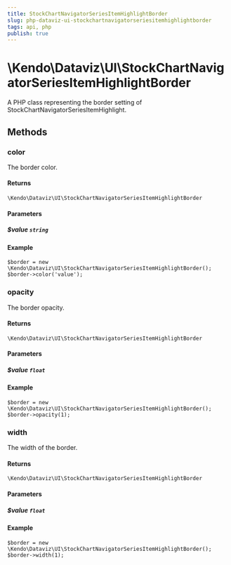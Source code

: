 ```yaml
---
title: StockChartNavigatorSeriesItemHighlightBorder
slug: php-dataviz-ui-stockchartnavigatorseriesitemhighlightborder
tags: api, php
publish: true
---
```


# \Kendo\Dataviz\UI\StockChartNavigatorSeriesItemHighlightBorder

A PHP class representing the border setting of StockChartNavigatorSeriesItemHighlight.


## Methods

### color
The border color.

#### Returns
`\Kendo\Dataviz\UI\StockChartNavigatorSeriesItemHighlightBorder`

#### Parameters

##### $value `string`



#### Example 
    $border = new \Kendo\Dataviz\UI\StockChartNavigatorSeriesItemHighlightBorder();
    $border->color('value');

### opacity
The border opacity.

#### Returns
`\Kendo\Dataviz\UI\StockChartNavigatorSeriesItemHighlightBorder`

#### Parameters

##### $value `float`



#### Example 
    $border = new \Kendo\Dataviz\UI\StockChartNavigatorSeriesItemHighlightBorder();
    $border->opacity(1);

### width
The width of the border.

#### Returns
`\Kendo\Dataviz\UI\StockChartNavigatorSeriesItemHighlightBorder`

#### Parameters

##### $value `float`



#### Example 
    $border = new \Kendo\Dataviz\UI\StockChartNavigatorSeriesItemHighlightBorder();
    $border->width(1);

